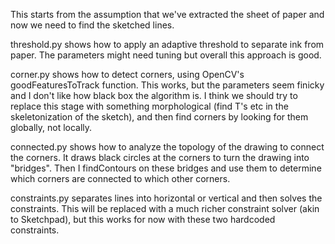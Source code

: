 This starts from the assumption that we've extracted the sheet of paper and now we need to find the sketched lines.

threshold.py shows how to apply an adaptive threshold to separate ink from paper. The parameters might need tuning but overall this approach is good.

corner.py shows how to detect corners, using OpenCV's goodFeaturesToTrack function. This works, but the parameters seem finicky and I don't like how black box the algorithm is. I think we should try to replace this stage with something morphological (find T's etc in the skeletonization of the sketch), and then find corners by looking for them globally, not locally.

connected.py shows how to analyze the topology of the drawing to connect the corners. It draws black circles at the corners to turn the drawing into "bridges". Then I findContours on these bridges and use them to determine which corners are connected to which other corners.

constraints.py separates lines into horizontal or vertical and then solves the constraints. This will be replaced with a much richer constraint solver (akin to Sketchpad), but this works for now with these two hardcoded constraints.
